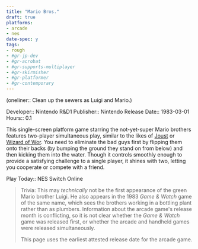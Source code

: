 ```yaml
---
title: "Mario Bros."
draft: true
platforms:
- arcade
- nes
date-spec: y
tags:
- rough
- #gr-jp-dev 
- #gr-acrobat 
- #gr-supports-multiplayer 
- #gr-skirmisher 
- #gr-platformer 
- #gr-contemporary 
---
```


(oneliner:: Clean up the sewers as Luigi and Mario.)

Developer:: Nintendo R&D1
Publisher:: Nintendo
Release Date:: 1983-03-01
Hours:: 0.1

This single-screen platform game starring the not-yet-super Mario brothers features two-player simultaneous play, similar to the likes of [Joust](gamerecs/Joust.md) or [Wizard of Wor](gamerecs/Wizard%20of%20Wor.md). You need to eliminate the bad guys first by flipping them onto their backs (by bumping the ground they stand on from below) and then kicking them into the water. Though it controls smoothly enough to provide a satisfying challenge to a single player, it shines with two, letting you cooperate or compete with a friend.

Play Today:: NES Switch Online

> Trivia: This may *technically* not be the first appearance of the green Mario brother Luigi. He also appears in the 1983 *Game & Watch* game of the same name, which sees the brothers working in a bottling plant rather than as plumbers. Information about the arcade game's release month is conflicting, so it is not clear whether the *Game & Watch* game was released first, or whether the arcade and handheld games were released simultaneously.
> 
> This page uses the earliest attested release date for the arcade game.
